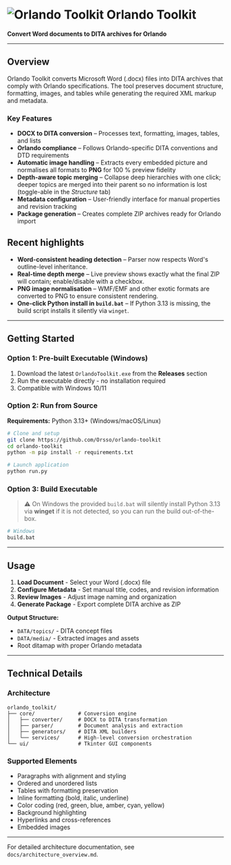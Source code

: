 # ![Orlando Toolkit](https://github.com/user-attachments/assets/15f610f5-52c0-43c3-93fc-37ae5be11d13) Orlando Toolkit

**Convert Word documents to DITA archives for Orlando**

---

## Overview

Orlando Toolkit converts Microsoft Word (.docx) files into DITA archives that comply with Orlando specifications. The tool preserves document structure, formatting, images, and tables while generating the required XML markup and metadata.

### Key Features

- **DOCX to DITA conversion** – Processes text, formatting, images, tables, and lists
- **Orlando compliance** – Follows Orlando-specific DITA conventions and DTD requirements
- **Automatic image handling** – Extracts every embedded picture and normalises all formats to **PNG** for 100 % preview fidelity
- **Depth-aware topic merging** – Collapse deep hierarchies with one click; deeper topics are merged into their parent so no information is lost (toggle-able in the *Structure* tab)
- **Metadata configuration** – User-friendly interface for manual properties and revision tracking
- **Package generation** – Creates complete ZIP archives ready for Orlando import

## Recent highlights

* **Word-consistent heading detection** – Parser now respects Word's outline-level inheritance.
* **Real-time depth merge** – Live preview shows exactly what the final ZIP will contain; enable/disable with a checkbox.
* **PNG image normalisation** – WMF/EMF and other exotic formats are converted to PNG to ensure consistent rendering.
* **One-click Python install in `build.bat`** – If Python 3.13 is missing, the build script installs it silently via `winget`.

---

## Getting Started

### Option 1: Pre-built Executable (Windows)

1. Download the latest `OrlandoToolkit.exe` from the **Releases** section
2. Run the executable directly - no installation required
3. Compatible with Windows 10/11

### Option 2: Run from Source

**Requirements:** Python 3.13+ (Windows/macOS/Linux)


```bash
# Clone and setup
git clone https://github.com/Orsso/orlando-toolkit
cd orlando-toolkit
python -m pip install -r requirements.txt

# Launch application
python run.py
```

### Option 3: Build Executable

> ⚠️ On Windows the provided `build.bat` will silently install Python 3.13 via **winget** if it is not detected, so you can run the build out-of-the-box.

```bash
# Windows
build.bat

```

---

## Usage

1. **Load Document** - Select your Word (.docx) file
2. **Configure Metadata** - Set manual title, codes, and revision information
3. **Review Images** - Adjust image naming and organization
4. **Generate Package** - Export complete DITA archive as ZIP

**Output Structure:**
- `DATA/topics/` - DITA concept files
- `DATA/media/` - Extracted images and assets
- Root ditamap with proper Orlando metadata

---

## Technical Details

### Architecture
```
orlando_toolkit/
├── core/              # Conversion engine
│   ├── converter/     # DOCX to DITA transformation
│   ├── parser/        # Document analysis and extraction
│   ├── generators/    # DITA XML builders
│   └── services/      # High-level conversion orchestration
└── ui/                # Tkinter GUI components

```

### Supported Elements
- Paragraphs with alignment and styling
- Ordered and unordered lists
- Tables with formatting preservation
- Inline formatting (bold, italic, underline)
- Color coding (red, green, blue, amber, cyan, yellow)
- Background highlighting
- Hyperlinks and cross-references
- Embedded images

---

For detailed architecture documentation, see `docs/architecture_overview.md`.

